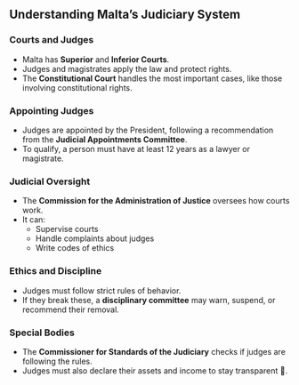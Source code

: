 ## Understanding Malta’s Judiciary System

### Courts and Judges

- Malta has **Superior** and **Inferior Courts**.
- Judges and magistrates apply the law and protect rights.
- The **Constitutional Court** handles the most important cases, like those involving constitutional rights.

### Appointing Judges

- Judges are appointed by the President, following a recommendation from the **Judicial Appointments Committee**.
- To qualify, a person must have at least 12 years as a lawyer or magistrate.

### Judicial Oversight

- The **Commission for the Administration of Justice** oversees how courts work.
- It can:
  - Supervise courts
  - Handle complaints about judges
  - Write codes of ethics

### Ethics and Discipline

- Judges must follow strict rules of behavior.
- If they break these, a **disciplinary committee** may warn, suspend, or recommend their removal.

### Special Bodies

- The **Commissioner for Standards of the Judiciary** checks if judges are following the rules.
- Judges must also declare their assets and income to stay transparent 💼.
